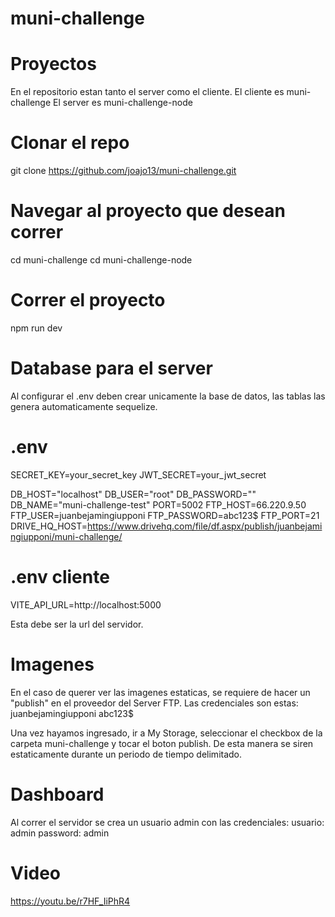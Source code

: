 # muni-challenge

# Proyectos
En el repositorio estan tanto el server como el cliente.
El cliente es muni-challenge
El server es muni-challenge-node

# Clonar el repo
git clone https://github.com/joajo13/muni-challenge.git

# Navegar al proyecto que desean correr
cd muni-challenge
cd muni-challenge-node

# Correr el proyecto
npm run dev

# Database para el server
Al configurar el .env deben crear unicamente la base de datos, las tablas las genera automaticamente sequelize.

# .env
SECRET_KEY=your_secret_key
JWT_SECRET=your_jwt_secret

DB_HOST="localhost"
DB_USER="root"
DB_PASSWORD=""
DB_NAME="muni-challenge-test"
PORT=5002
FTP_HOST=66.220.9.50
FTP_USER=juanbejamingiupponi
FTP_PASSWORD=abc123$
FTP_PORT=21
DRIVE_HQ_HOST=https://www.drivehq.com/file/df.aspx/publish/juanbejamingiupponi/muni-challenge/

# .env cliente
VITE_API_URL=http://localhost:5000

Esta debe ser la url del servidor.

# Imagenes
En el caso de querer ver las imagenes estaticas, se requiere de hacer un "publish" en el proveedor del Server FTP.
Las credenciales son estas:
juanbejamingiupponi
abc123$

Una vez hayamos ingresado, ir a My Storage, seleccionar el checkbox de la carpeta muni-challenge y tocar el boton publish.
De esta manera se siren estaticamente durante un periodo de tiempo delimitado.

# Dashboard
Al correr el servidor se crea un usuario admin con las credenciales:
usuario: admin
password: admin

# Video
https://youtu.be/r7HF_IiPhR4
